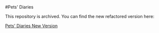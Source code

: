 #Pets' Diaries

This repository is archived. You can find the new refactored version here:

[Pets' Diaries New Version](https://github.com/sara-rioseco/pets-diaries)

